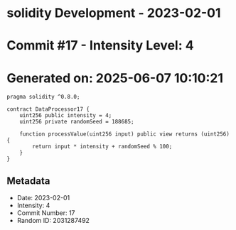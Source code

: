﻿# solidity Development - 2023-02-01
# Commit #17 - Intensity Level: 4
# Generated on: 2025-06-07 10:10:21
```solidity
pragma solidity ^0.8.0;

contract DataProcessor17 {
    uint256 public intensity = 4;
    uint256 private randomSeed = 188685;

    function processValue(uint256 input) public view returns (uint256) {
        return input * intensity + randomSeed % 100;
    }
}
```
## Metadata
- Date: 2023-02-01
- Intensity: 4
- Commit Number: 17
- Random ID: 2031287492
